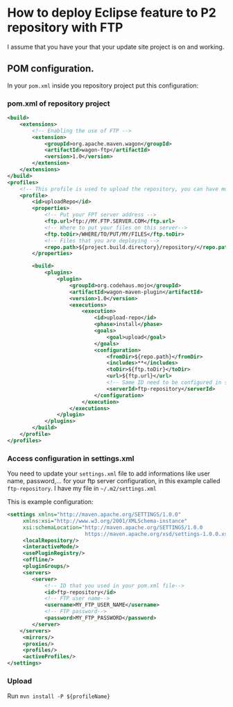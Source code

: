 # How to deploy Eclipse feature to P2 repository with FTP

I assume that you have your that your update site project is on and working.

## POM configuration.
In your `pom.xml` inside you repository project put this configuration:

### pom.xml of repository project
```xml
<build>
	<extensions>
		<!-- Enabling the use of FTP -->
		<extension>
			<groupId>org.apache.maven.wagon</groupId>
			<artifactId>wagon-ftp</artifactId>
			<version>1.0</version>
		</extension>
	</extensions>
</build>
<profiles>
	<!-- This profile is used to upload the repository, you can have more that one -->
	<profile>
		<id>uploadRepo</id>
		<properties>
			<!-- Put your FPT server address -->
			<ftp.url>ftp://MY.FTP.SERVER.COM</ftp.url>
			<!-- Where to put your files on this server-->
			<ftp.toDir>/WHERE/TO/PUT/MY/FILES</ftp.toDir>
			<!-- Files that you are deploying -->
			<repo.path>${project.build.directory}/repository/</repo.path>
		</properties>

		<build>
			<plugins>
				<plugin>
					<groupId>org.codehaus.mojo</groupId>
					<artifactId>wagon-maven-plugin</artifactId>
					<version>1.0</version>
					<executions>
						<execution>
							<id>upload-repo</id>
							<phase>install</phase>
							<goals>
								<goal>upload</goal>
							</goals>
							<configuration>
								<fromDir>${repo.path}</fromDir>
								<includes>**</includes>
								<toDir>${ftp.toDir}</toDir>
								<url>${ftp.url}</url>
								<!-- Same ID need to be configured in settings.xml file, check next point. -->
								<serverId>ftp-repository</serverId>
							</configuration>
						</execution>
					</executions>
				</plugin>
			</plugins>
		</build>
	</profile>
</profiles>
```

### Access configuration in settings.xml
You need to update your `settings.xml` file to add informations like user name, password,... for your ftp server configuration, in this example called `ftp-repository`.
I have my file in `~/.m2/settings.xml`

This is example configuration:

```xml
<settings xmlns="http://maven.apache.org/SETTINGS/1.0.0"
     xmlns:xsi="http://www.w3.org/2001/XMLSchema-instance"
     xsi:schemaLocation="http://maven.apache.org/SETTINGS/1.0.0
                         https://maven.apache.org/xsd/settings-1.0.0.xsd">
     <localRepository/>
     <interactiveMode/>
     <usePluginRegistry/>
     <offline/>
     <pluginGroups/>
     <servers>
   		<server>
   			<!-- ID that you used in your pom.xml file-->
     		<id>ftp-repository</id>
     		<!-- FTP user name-->
     		<username>MY_FTP_USER_NAME</username>
     		<!-- FTP password-->
     		<password>MY_FTP_PASSWORD</password>
   		</server>
	</servers>
     <mirrors/>
     <proxies/>
     <profiles/>
     <activeProfiles/>
</settings>
```

### Upload
Run `mvn install -P ${profileName}`
